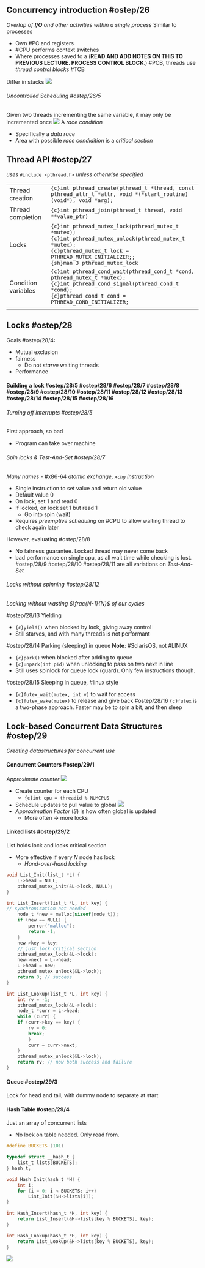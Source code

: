 ## Concurrency introduction #ostep/26 
*Overlap of **I/O** and other activities within a single process*
Similar to processes
- Own #PC and registers
- #CPU performs context switches
- Where processes saved to a (**READ AND ADD NOTES ON THIS TO PREVIOUS LECTURE. PROCESS CONTROL BLOCK**.) #PCB, threads use *thread control blocks* #TCB

Differ in stacks
![](Pasted%20image%2020240421181532.png)
###### Uncontrolled Scheduling #ostep/26/5
Given two threads incrementing the same variable, it may only be incremented once
![](Pasted%20image%2020240423203703.png)
A *race condition*
- Specifically a *data race*
- Area with possible *race condidition* is a *critical section*
## Thread API #ostep/27 
*uses* `#include <pthread.h>` *unless otherwise specified*

|                     |                                                                                                                                                                                                             |
| ------------------- | ----------------------------------------------------------------------------------------------------------------------------------------------------------------------------------------------------------- |
| Thread creation     | `{c}int pthread_create(pthread_t *thread, const pthread_attr_t *attr, void *(*start_routine)(void*), void *arg);`                                                                                           |
| Thread completion   | `{c}int pthread_join(pthread_t thread, void **value_ptr)`                                                                                                                                                   |
| Locks               | `{c}int pthread_mutex_lock(pthread_mutex_t *mutex);`<br>`{c}int pthread_mutex_unlock(pthread_mutex_t *mutex);`<br>`{c}pthread_mutex_t lock = PTHREAD_MUTEX_INITIALIZER;;`<br>`{sh}man 3 pthread_mutex_lock` |
| Condition variables | `{c}int pthread_cond_wait(pthread_cond_t *cond, pthread_mutex_t *mutex);`<br>`{c}int pthread_cond_signal(pthread_cond_t *cond);`<br>`{c}pthread_cond_t cond = PTHREAD_COND_INITIALIZER;`                    |
|                     |                                                                                                                                                                                                             |
## Locks #ostep/28 
Goals #ostep/28/4:
- Mutual exclusion
- fairness
	- Do not *starve* waiting threads
- Performance

#### Building a lock #ostep/28/5 #ostep/28/6 #ostep/28/7 #ostep/28/8 #ostep/28/9 #ostep/28/10 #ostep/28/11 #ostep/28/12 #ostep/28/13 #ostep/28/14 #ostep/28/15 #ostep/28/16 
###### Turning off interrupts #ostep/28/5 
First approach, so bad
- Program can take over machine
###### Spin locks & Test-And-Set #ostep/28/7 
*Many names -* #x86-64 *atomic exchange, `xchg` instruction*
- Single instruction to set value and return old value
- Default value 0
- On lock, set 1 and read 0
- If locked, on lock set 1 but read 1
	- Go into spin (wait)
- Requires *preemptive scheduling* on #CPU to allow waiting thread to check again later

However, evaluating #ostep/28/8 
- No fairness guarantee. Locked thread may never come back
- bad performance on single cpu, as all wait time while checking is lost.
#ostep/28/9 #ostep/28/10 #ostep/28/11 are all variations on *Test-And-Set*

###### Locks without spinning #ostep/28/12 
*Locking without wasting $\frac{N-1}{N}$ of our cycles*

#ostep/28/13 Yielding
- `{c}yield()` when blocked by lock, giving away control
- Still starves, and with many threads is not performant

#ostep/28/14 Parking (sleeping) in queue **Note**: #SolarisOS, not #LINUX
- `{c}park()` when blocked after adding to queue
- `{c}unpark(int pid)` when unlocking to pass on two next in line
- Still uses spinlock for queue lock (guard). Only few instructions though.

#ostep/28/15 Sleeping in queue, #linux style
- `{c}futex_wait(mutex, int v)` to wait for access
- `{c}futex_wake(mutex)` to release and give back
#ostep/28/16 `{c}futex` is a two-phase approach. Faster may be to spin a bit, and then sleep

## Lock-based Concurrent Data Structures #ostep/29
*Creating datastructures for concurrent use*
#### Concurrent Counters #ostep/29/1
*Approximate counter*
![](Pasted%20image%2020240423213952.png)
- Create counter for each CPU
	- `{c}int cpu = threadid % NUMCPUS`
- Schedule updates to pull value to global
![](Pasted%20image%2020240423214257.png)
- *Approximation Factor* $(S)$ is how often global is updated
	- More often -> more locks
#### Linked lists #ostep/29/2
List holds lock and locks critical section
- More effective if every $N$ node has lock
	- *Hand-over-hand locking*
```c
void List_Init(list_t *L) {
	L->head = NULL;
	pthread_mutex_init(&L->lock, NULL);
}

int List_Insert(list_t *L, int key) {
// synchronization not needed
	node_t *new = malloc(sizeof(node_t));
	if (new == NULL) {
		perror("malloc");
		return -1;
	}
	new->key = key;
	// just lock critical section
	pthread_mutex_lock(&L->lock);
	new->next = L->head;
	L->head = new;
	pthread_mutex_unlock(&L->lock);
	return 0; // success
}

int List_Lookup(list_t *L, int key) {
	int rv = -1;
	pthread_mutex_lock(&L->lock);
	node_t *curr = L->head;
	while (curr) {
	if (curr->key == key) {
		rv = 0;
		break;
		}
		curr = curr->next;
	}
	pthread_mutex_unlock(&L->lock);
	return rv; // now both success and failure
}
```
#### Queue #ostep/29/3
Lock for head and tail, with dummy node to separate at start
#### Hash Table #ostep/29/4
Just an array of concurrent lists
- No lock on table needed. Only read from.
```c
#define BUCKETS (101)

typedef struct __hash_t {
	list_t lists[BUCKETS];
} hash_t;

void Hash_Init(hash_t *H) {
	int i;
	for (i = 0; i < BUCKETS; i++)
		List_Init(&H->lists[i]);
}

int Hash_Insert(hash_t *H, int key) {
	return List_Insert(&H->lists[key % BUCKETS], key);
}

int Hash_Lookup(hash_t *H, int key) {
	return List_Lookup(&H->lists[key % BUCKETS], key);
}
```
![](Pasted%20image%2020240423215442.png)
